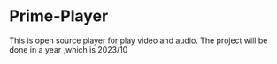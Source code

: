# Prime-Player
This is open source player for play video and audio.
The project will be done in a year ,which is 2023/10
